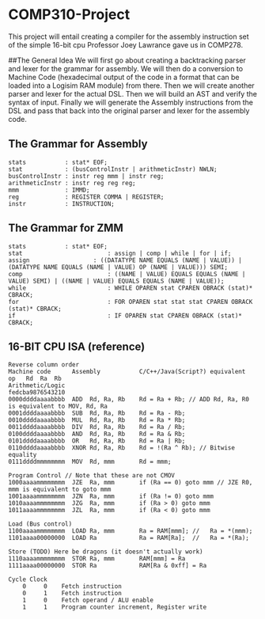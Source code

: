 # COMP310-Project
This project will entail creating a compiler for the assembly instruction set of the simple 16-bit cpu Professor Joey Lawrance gave us in COMP278.

##The General Idea
We will first go about creating a backtracking parser and lexer for the grammar for assembly. We will then do a conversion to Machine Code (hexadecimal output of the code in a format that can be loaded into a Logisim RAM module) from there. Then we will create another parser and lexer for the actual DSL. Then we will build an AST and verify the syntax of input. Finally we will generate the Assembly instructions from the DSL and pass that back into the original parser and lexer for the assembly code.

## The Grammar for Assembly
	stats           : stat* EOF;
	stat            : (busControlInstr | arithmeticInstr) NWLN;
	busControlInstr : instr reg mmm | instr reg;
	arithmeticInstr : instr reg reg reg;
	mmm             : IMMD;
	reg             : REGISTER COMMA | REGISTER;
	instr           : INSTRUCTION;

## The Grammar for ZMM
	stats           : stat* EOF;
	stat						: assign | comp | while | for | if;
	assign					: ((DATATYPE NAME EQUALS (NAME | VALUE)) | (DATATYPE NAME EQUALS (NAME | VALUE) OP (NAME | VALUE))) SEMI;
	comp						: ((NAME | VALUE) EQUALS EQUALS (NAME | VALUE) SEMI) | ((NAME | VALUE) EQUALS EQUALS (NAME | VALUE));
	while						: WHILE OPAREN stat CPAREN OBRACK (stat)* CBRACK;
	for							: FOR OPAREN stat stat stat CPAREN OBRACK (stat)* CBRACK;
	if							: IF OPAREN stat CPAREN OBRACK (stat)* CBRACK;

## 16-BIT CPU ISA (reference)
	Reverse column order
	Machine code      Assembly           C/C++/Java(Script?) equivalent
	op   Rd  Ra  Rb
	Arithmetic/Logic
	fedcba9876543210
	0000ddddaaaabbbb  ADD  Rd, Ra, Rb    Rd = Ra + Rb; // ADD Rd, Ra, R0 is equivalent to MOV, Rd, Ra
	0001ddddaaaabbbb  SUB  Rd, Ra, Rb    Rd = Ra - Rb;
	0010ddddaaaabbbb  MUL  Rd, Ra, Rb    Rd = Ra * Rb;
	0011ddddaaaabbbb  DIV  Rd, Ra, Rb    Rd = Ra / Rb;
	0100ddddaaaabbbb  AND  Rd, Ra, Rb    Rd = Ra & Rb;
	0101ddddaaaabbbb  OR   Rd, Ra, Rb    Rd = Ra | Rb;
	0110ddddaaaabbbb  XNOR Rd, Ra, Rb    Rd = !(Ra ^ Rb); // Bitwise equality
	0111ddddmmmmmmmm  MOV  Rd, mmm       Rd = mmm;

	Program Control // Note that these are not CMOV
	1000aaaammmmmmmm  JZE  Ra, mmm       if (Ra == 0) goto mmm // JZE R0, mmm is equivalent to goto mmm
	1001aaaammmmmmmm  JZN  Ra, mmm       if (Ra != 0) goto mmm
	1010aaaammmmmmmm  JZG  Ra, mmm       if (Ra > 0) goto mmm
	1011aaaammmmmmmm  JZL  Ra, mmm       if (Ra < 0) goto mmm

	Load (Bus control)
	1100aaaammmmmmmm  LOAD Ra, mmm       Ra = RAM[mmm]; //   Ra = *(mmm);
	1101aaaa00000000  LOAD Ra            Ra = RAM[Ra];  //   Ra = *(Ra);

	Store (TODO) Here be dragons (it doesn't actually work)
	1110aaaammmmmmmm  STOR Ra, mmm       RAM[mmm] = Ra
	1111aaaa00000000  STOR Ra            RAM[Ra & 0xff] = Ra

	Cycle Clock
		0     0    Fetch instruction
		0     1    Fetch instruction
		1     0    Fetch operand / ALU enable
		1     1    Program counter increment, Register write
